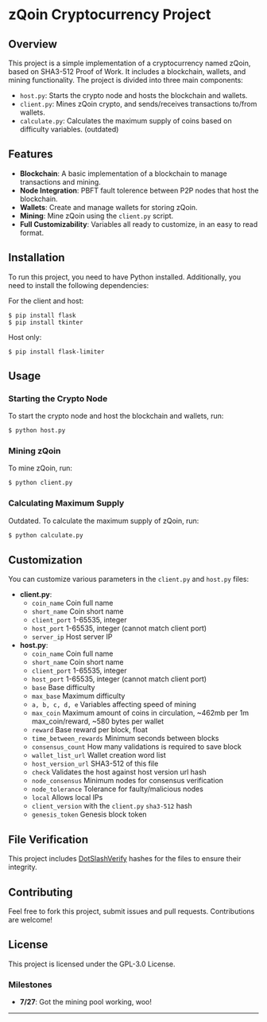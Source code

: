 
# zQoin Cryptocurrency Project

## Overview
This project is a simple implementation of a cryptocurrency named zQoin, based on SHA3-512 Proof of Work.
It includes a blockchain, wallets, and mining functionality. The project is divided into three main components:
- `host.py`: Starts the crypto node and hosts the blockchain and wallets.
- `client.py`: Mines zQoin crypto, and sends/receives transactions to/from wallets.
- `calculate.py`: Calculates the maximum supply of coins based on difficulty variables. (outdated)

## Features
- **Blockchain**: A basic implementation of a blockchain to manage transactions and mining.
- **Node Integration**: PBFT fault tolerence between P2P nodes that host the blockchain.
- **Wallets**: Create and manage wallets for storing zQoin.
- **Mining**: Mine zQoin using the `client.py` script.
- **Full Customizability**: Variables all ready to customize, in an easy to read format.

## Installation
To run this project, you need to have Python installed. Additionally, you need to install the following dependencies:

For the client and host:
```
$ pip install flask
$ pip install tkinter
```
Host only:
```
$ pip install flask-limiter
```

## Usage
### Starting the Crypto Node
To start the crypto node and host the blockchain and wallets, run:
```bash
$ python host.py
```

### Mining zQoin
To mine zQoin, run:
```bash
$ python client.py
```

### Calculating Maximum Supply
Outdated.
To calculate the maximum supply of zQoin, run:
```bash
$ python calculate.py
```

## Customization
You can customize various parameters in the `client.py` and `host.py` files:
- **client.py**:
  - `coin_name` Coin full name
  - `short_name` Coin short name
  - `client_port` 1-65535, integer 
  - `host_port` 1-65535, integer (cannot match client port)
  - `server_ip` Host server IP
- **host.py**:
  - `coin_name` Coin full name
  - `short_name` Coin short name
  - `client_port` 1-65535, integer
  - `host_port` 1-65535, integer (cannot match client port)
  - `base` Base difficulty
  - `max_base` Maximum difficulty
  - `a, b, c, d, e` Variables affecting speed of mining
  - `max_coin` Maximum amount of coins in circulation, ~462mb per 1m max_coin/reward, ~580 bytes per wallet
  - `reward` Base reward per block, float
  - `time_between_rewards` Minimum seconds between blocks
  - `consensus_count` How many validations is required to save block
  - `wallet_list_url` Wallet creation word list
  - `host_version_url` SHA3-512 of this file
  - `check` Validates the host against host version url hash
  - `node_consensus` Minimum nodes for consensus verification
  - `node_tolerance` Tolerance for faulty/malicious nodes
  - `local` Allows local IPs
  - `client_version` with the `client.py` `sha3-512` hash
  - `genesis_token` Genesis block token

## File Verification
This project includes [DotSlashVerify](https://github.com/dotslashCosmic/DotSlashVerify) hashes for the files to ensure their integrity.

## Contributing
Feel free to fork this project, submit issues and pull requests. Contributions are welcome!

## License
This project is licensed under the GPL-3.0 License.

### Milestones
- **7/27**: Got the mining pool working, woo!

---
